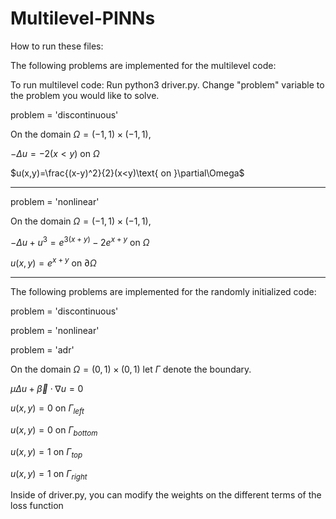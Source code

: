 # Multilevel-PINNs
How to run these files: 



The following problems are implemented for the multilevel code: 

To run multilevel code: 
Run python3 driver.py.
Change "problem" variable to the problem you would like to solve.

problem = 'discontinuous'

On the domain $\Omega=(-1,1)\times(-1,1)$, 

$-\Delta u = -2(x<y) \text{ on } \Omega$

$u(x,y)=\frac{(x-y)^2}{2}(x<y)\text{ on }\partial\Omega$

-------------

problem = 'nonlinear'

On the domain $\Omega=(-1,1)\times(-1,1)$,

$-\Delta u + u^3 = e^{3(x+y)}-2e^{x+y} \text{ on }\Omega$

$u(x,y) = e^{x+y} \text{ on } \partial\Omega$

-------------

The following problems are implemented for the randomly initialized code: 

problem = 'discontinuous'

problem = 'nonlinear'

problem = 'adr'

On the domain $\Omega=(0,1)\times(0,1)$ let $\Gamma$ denote the boundary. 

$\mu\Delta u + \vec{\beta}\cdot\nabla u=0$

$u(x,y)=0 \text{ on } \Gamma_{left}$

$u(x,y)=0 \text{ on } \Gamma_{bottom}$

$u(x,y)=1 \text{ on } \Gamma_{top}$

$u(x,y)=1 \text{ on } \Gamma_{right}$

Inside of driver.py, you can modify the weights on the different terms of the loss function 




